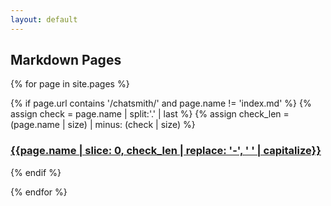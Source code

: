 ```yaml
---
layout: default
---
```


## Markdown Pages

{% for page in site.pages %}

{% if page.url contains '/chatsmith/' and page.name != 'index.md' %}
{% assign check = page.name | split:'.' | last %}
{% assign check_len = (page.name | size) | minus: (check | size) %}
### [{{page.name | slice: 0, check_len | replace: '-', ' ' | capitalize}}]({{page.url}})
{% endif %}

{% endfor %}

